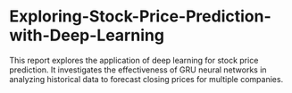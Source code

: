 # Exploring-Stock-Price-Prediction-with-Deep-Learning
This report explores the application of deep learning for stock price prediction. It investigates the effectiveness of GRU neural networks in analyzing historical data to forecast closing prices for multiple companies.
